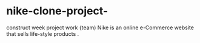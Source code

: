 # nike-clone-project-
construct week project work {team)
Nike is an online e-Commerce website that sells life-style products .
